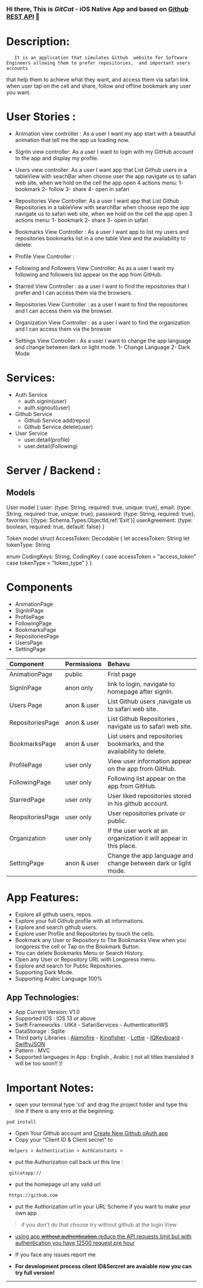 ### Hi there, This is ***GitCat*** - iOS Native App and based on [Github REST API][website] 👋


# Description: 

       It is an application that simulates Github  website for Software Engineers allowing them to prefer repositories,  and important users accounts
   that help them to achieve what they want, and access them via safari link when user tap on the cell and share, follow and offline bookmark any user you want.

# User Stories :

* Animation view controller : As a user I want my app start with a beautiful animation that tell me the app us loading now.
* SignIn  view controller: As a user I want to login with my GitHub account to the app and display my profile.
* Users view controller:   As a user I want app that List Github users in a tableView with seachBar when choose user the app navigate us to safari web site,  when we hold on the cell the app open 4 actions menu:
                          1- bookmark 
                          2- follow
                          3- share
                          4- open in safari

* Repositories View Controller: As a user I want app that List Github Repositories in a tableView with searchBar when choose repo the app navigate us to safari web site, 
when we hold on the cell the app open 3 actions menu:
                         1- bookmark
                         2- share
                         3- open in safari

* Bookmarks View Controller : As a user I want app to list my users and repositories bookmarks list in a one table View and the availability to delete. 
* Profile View Controller :  
* Following and Followers View Controller: As as a user I want my following and followers list appear on the app from GitHub.
* Starred View Controller : as a user I want to  find the repositories that I prefer and I can access them via the browsers.
* Repositories View Controller : as a user I want to  find the repositories and I can access them via the browser.
* Organization View Controller : as a user I want to  find the organization and I can access them via the browser
* Settings View Controller : As a user I want to change the app language and change between dark or light mode.
                         1- Change Language
                         2- Dark Mode


# Services:

* Auth Service
    * auth.signin(user)
    * auth.signout(user)
* Github Service
    * Github Service.add(repos)
    * Github Service.delete(user)
* User Service
    * user.detail(profile)
    * user.detail(Following)



# Server / Backend :
## Models

User model
{
  user: {type: String, required: true, unique: true},
  email: {type: String, required: true, unique: true},
  password: {type: String, required: true},
  favorites: [{type: Schema.Types.ObjectId,ref:'Exit'}]
  userAgreement: {type: boolean, required: true, default: false}
}

Token model
struct AccessToken: Decodable {
  let accessToken: String
  let tokenType: String

  enum CodingKeys: String, CodingKey {
    case accessToken = "access_token"
    case tokenType = "token_type"
  }
}



# Components

* AnimationPage 
* SignInPage
* ProfilePage
* FollowingPage
* BookmarksPage
* RepositoriesPage
* UsersPage
* SettingPage

| Component        | Permissions | Behavu 
| :---             |     ---   |   :---    |
| AnimationPage    | public      | Frist page |
| SignInPage       | anon only   | link to login, navigate to homepage after signIn.|
| Users Page       | anon & user | List Github users  ,navigate us to safari web site.|
| RepositoriesPage | anon & user | List Github Repositories , navigate us to safari web site.|
| BookmarksPage    | anon & user | List users and repositories bookmarks, and the availability to delete.|
| ProfilePage      | user only   | View user information appear on the app from GitHub.| 
| FollowingPage    | user only   | Following list appear on the app from GitHub.|
| StarredPage      | user only   |  User liked repositories stored in his github account.| 
| ReopsitoriesPage | user only   |  User repositories private or public.|
| Organization     |  user only  | If the user work at an organization it will appear in this place.|   
| SettingPage      | anon & user | Change the app language and change between dark or light mode.|


# App Features: 

- Explore all github users, repos.
- Explore your full Github profile with all informations.
- Explore and search github users.
- Explore  user Profile and Repositories by touch the cells.
- Bookmark any User or Repository  to The Bookmarks View when you longpress the cell or Tap on the Bookmark Button.
- You can delete Bookmarks Menu or Search History. 
- Open any User or Repository URL with Longpress menu.
- Explore and search for Public Repositories.
- Supporting Dark Mode.
- Supporting Arabic Language 100%

 ## App Technologies:
 
* App Current Version: V1.0
* Supported IOS : IOS 13 or above
* Swift Frameworks : UIKit - SafariServices - AuthenticationWS 
* DataStorage : Sqlite
* Third party Libraries : [Alamofire][Alamofire] - [Kingfisher][Kingfisher] - [Lottie][Lottie] - [IQKeyboard][IQKeyboard] - [SwiftyJSON][SwiftyJSON]
* Pattern : MVC
* Supported languages in App : English , Arabic ( not all titles translated it will be too soon!! )!

# Important Notes:
  
- open your terminal type 'cd' and drag the project folder and type this line if there is any erro at the beginning:
```
pod install
```
- Open Your Github account and  [Create New Github oAuth app][gitapp]
- Copy your "Client ID & Client secret" to
```
 Helpers > Authentication > AuthConstants >
```
- put the Authorization call back url this line :
```
 gitcatapp://
```
- put the homepage url any valid url
```
 https://github.com
```
- put the Authorization url in your URL Scheme if you want to make your own app
> if you don't do that choose try without github at the login View

- [using app ~~without authentication~~ reduce the API requests limit but with authentication you have 12500 request pre hour][githublink]

- If you face any issues report me

- **For development process client ID&Sercret are avaiable now you can try full version!**
*****************************************

[website]: https://docs.github.com/en/rest/guides
[gitapp]:  https://github.com/settings/applications/new
[githublink]:  https://docs.github.com/en/developers/apps/rate-limits-for-github-apps
[Alamofire]: https://cocoapods.org/pods/Alamofire
[Kingfisher]: https://cocoapods.org/pods/Kingfisher
[Lottie]: https://cocoapods.org/pods/lottie-ios
[IQKeyboard]: https://cocoapods.org/pods/IQKeyboardManagerSwift
[SkeletonView]: https://cocoapods.org/pods/SkeletonView
[SwiftyJSON]: https://cocoapods.org/pods/SwiftyJSON
[JGProgressHUD]: https://cocoapods.org/pods/JGProgressHUD
[Swift 5.3]: https://developer.apple.com/swift/
